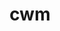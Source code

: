 ---
category: 3-letters
denotation: null
name: cwm
reference_link: https://www.etymonline.com/word/cwm
root_language: null
root_name: null
title: cwm
type: free
word_sums:
- respelling: cwm
  sum: 'Cwm + '
---